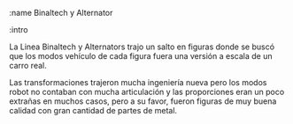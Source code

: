 :name
Binaltech y Alternator

:intro

La Linea Binaltech y Alternators trajo un salto en figuras donde se buscó
que los modos vehículo de cada figura fuera una versión a escala de un carro
real.

Las transformaciones trajeron mucha ingeniería nueva pero los modos robot
no contaban con mucha articulación y las proporciones eran un poco extrañas
en muchos casos, pero a su favor, fueron figuras de muy buena calidad con gran
cantidad de partes de metal.